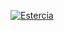 <a href="https://half-guinea-press.github.io/Nocturnal_Campaign/images/Estercia_map.jpg"><img src="https://half-guinea-press.github.io/Nocturnal_Campaign/images/Estercia_map.jpg" alt="Estercia"></a>

